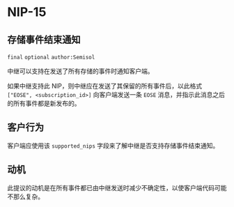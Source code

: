 NIP-15
======

存储事件结束通知
---------------------------

 `final` `optional` `author:Semisol`

中继可以支持在发送了所有存储的事件时通知客户端。

如果中继支持此 NIP，则中继应在发送了其保留的所有事件后，以此格式 `["EOSE", <subscription_id>]` 向客户端发送一条 `EOSE` 消息，并指示此消息之后的所有事件都是新发布的。

客户行为
---------------

客户端应使用该 `supported_nips` 字段来了解中继是否支持存储事件结束通知。

动机
----------

此提议的动机是在所有事件都已由中继发送时减少不确定性，以使客户端代码可能不那么复杂。
